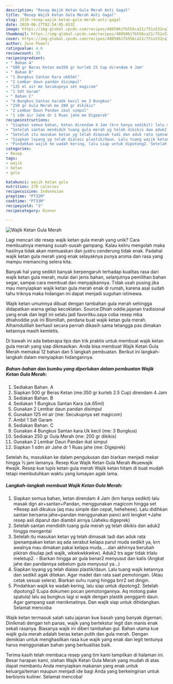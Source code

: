 ```yaml
---
description: "Resep Wajik Ketan Gula Merah Anti Gagal"
title: "Resep Wajik Ketan Gula Merah Anti Gagal"
slug: 2516-resep-wajik-ketan-gula-merah-anti-gagal
date: 2020-06-27T02:54:05.653Z
image: https://img-global.cpcdn.com/recipes/4805061fb556ca21/751x532cq70/wajik-ketan-gula-merah-foto-resep-utama.jpg
thumbnail: https://img-global.cpcdn.com/recipes/4805061fb556ca21/751x532cq70/wajik-ketan-gula-merah-foto-resep-utama.jpg
cover: https://img-global.cpcdn.com/recipes/4805061fb556ca21/751x532cq70/wajik-ketan-gula-merah-foto-resep-utama.jpg
author: Jose Powell
ratingvalue: 4.6
reviewcount: 15
recipeingredient:
- " Bahan A"
- "500 gr Beras Ketan me350 gr kurleb 25 Cup direndam 4 Jam"
- " Bahan B"
- "1 Bungkus Santan Kara uk65ml"
- "2 Lembar daun pandan disimpul"
- "125 ml air me Secukupnya set magicom"
- "1 Sdt Garam"
- " Bahan C"
- "4 Bungkus Santan karaUk kecil me 3 Bungkus"
- "250 gr Gula Merah me 200 gr dikikis"
- "2 Lembar Daun Pandan ikat simpul"
- "1 sdm air Jahe dr 1 Ruas jahe me Digeprek"
recipeinstructions:
- "Siapkan semua bahan, ketan direndam 4 Jam (krn hanya sedikit) lalu masak dgn air+santan+Pandan, menggunakan magicom hingga set *Resep asli dikukus (aq mau simple dan cepat, heheheee). Lalu didihkan santan bersama jahe+pandan menggunakan panci anti lengket *Jahe resep asli diparut dan diambil airnya (Jaheku digeprek)"
- "Setelah santan mendidih tuang gula merah yg telah dikikis dan aduk2 hingga mengental"
- "Setelah itu masukan ketan yg telah dimasak tadi dan aduk rata (penampakan ketan aq ada serabut kelapa parut muda sedikit ya, krn awalnya mau dimakan pakai kelapa muda,....dan akhirnya berubah pikiran disulap jadi wajik, wkwkwkkwkw). Aduk2 trs agar tidak trlalu meletup2. Biarkan hingga air gula benar2 menyusut dan kalis (Angkat jahe dan pandannya sebelum gula menyusut ya...)"
- "Siapkan loyang yg telah dialasi plastik/daun. Lalu tuang wajik ketannya dan sedikit agak ditekan. Agar madet dan rata saat pemotongan. (Atau cetak sesuai selera). Biarkan suhu ruang hingga bnr2 set dingin."
- "Pindahkan wajik ke wadah kering, lalu siap untuk dipotong2. Setelah dipotong2 (Lupa dokumen pocan pemotongannya. Aq motong pake spatula) lalu aq bungkus lagi si wajik dengan plastik pengganti daun. Agar gampang saat menikmatinya. Dan wajik siap untuk dihidangkan. Selamat mencoba"
categories:
- Resep
tags:
- wajik
- ketan
- gula

katakunci: wajik ketan gula 
nutrition: 278 calories
recipecuisine: Indonesian
preptime: "PT32M"
cooktime: "PT33M"
recipeyield: "3"
recipecategory: Dinner

---
```



![Wajik Ketan Gula Merah](https://img-global.cpcdn.com/recipes/4805061fb556ca21/751x532cq70/wajik-ketan-gula-merah-foto-resep-utama.jpg)

Lagi mencari ide resep wajik ketan gula merah yang unik? Cara membuatnya memang susah-susah gampang. Kalau keliru mengolah maka hasilnya tidak akan memuaskan dan justru cenderung tidak enak. Padahal wajik ketan gula merah yang enak selayaknya punya aroma dan rasa yang mampu memancing selera kita.

Banyak hal yang sedikit banyak berpengaruh terhadap kualitas rasa dari wajik ketan gula merah, mulai dari jenis bahan, selanjutnya pemilihan bahan segar, sampai cara membuat dan menyajikannya. Tidak usah pusing jika mau menyiapkan wajik ketan gula merah enak di rumah, karena asal sudah tahu triknya maka hidangan ini dapat menjadi suguhan istimewa.

Wajik ketan umumnya dibuat dengan tambahan gula merah sehingga didapatkan warna gelap kecoklatan. Source:Dhiah oddie.jajanan tradisional yang enak dan legit ini selalu jadi favoritku.saya coba resep mba dhiahoddie.yuk ini Bismillah, perdana buat wajik ketan gula merah. Alhamdulillah berhasil secara pernah dikasih sama tetangga pas dimakan ketannya masih kemletis.


Di bawah ini ada beberapa tips dan trik praktis untuk membuat wajik ketan gula merah yang siap dikreasikan. Anda bisa membuat Wajik Ketan Gula Merah memakai 12 bahan dan 5 langkah pembuatan. Berikut ini langkah-langkah dalam menyiapkan hidangannya.

<!--inarticleads1-->

##### Bahan-bahan dan bumbu yang diperlukan dalam pembuatan Wajik Ketan Gula Merah:

1. Sediakan  Bahan. A
1. Siapkan 500 gr Beras Ketan (me:350 gr kurleb 2.5 Cup) direndam 4 Jam
1. Sediakan  Bahan. B
1. Sediakan 1 Bungkus Santan Kara (uk.65ml)
1. Gunakan 2 Lembar daun pandan disimpul
1. Gunakan 125 ml air (me: Secukupnya set magicom)
1. Ambil 1 Sdt Garam
1. Sediakan  Bahan. C
1. Gunakan 4 Bungkus Santan kara.Uk kecil (me: 3 Bungkus)
1. Sediakan 250 gr Gula Merah (me: 200 gr dikikis)
1. Gunakan 2 Lembar Daun Pandan ikat simpul
1. Siapkan 1 sdm air Jahe dr 1 Ruas jahe (me: Digeprek)


Setelah itu, masukkan ke dalam pengukusan dan biarkan menjadi mekar hingga ½ jam lamanya. Resep Kue Wajik Ketan Gula Merah #kuewajik #wajik. Resep kue lupis ketan gula merah Wajik ketan hitam di buat mudah tetapi membutuhkan waktu yang lumayan agak lama. 

<!--inarticleads2-->

##### Langkah-langkah membuat Wajik Ketan Gula Merah:

1. Siapkan semua bahan, ketan direndam 4 Jam (krn hanya sedikit) lalu masak dgn air+santan+Pandan, menggunakan magicom hingga set *Resep asli dikukus (aq mau simple dan cepat, heheheee). Lalu didihkan santan bersama jahe+pandan menggunakan panci anti lengket *Jahe resep asli diparut dan diambil airnya (Jaheku digeprek)
1. Setelah santan mendidih tuang gula merah yg telah dikikis dan aduk2 hingga mengental
1. Setelah itu masukan ketan yg telah dimasak tadi dan aduk rata (penampakan ketan aq ada serabut kelapa parut muda sedikit ya, krn awalnya mau dimakan pakai kelapa muda,....dan akhirnya berubah pikiran disulap jadi wajik, wkwkwkkwkw). Aduk2 trs agar tidak trlalu meletup2. - Biarkan hingga air gula benar2 menyusut dan kalis (Angkat jahe dan pandannya sebelum gula menyusut ya...)
1. Siapkan loyang yg telah dialasi plastik/daun. Lalu tuang wajik ketannya dan sedikit agak ditekan. Agar madet dan rata saat pemotongan. (Atau cetak sesuai selera). Biarkan suhu ruang hingga bnr2 set dingin.
1. Pindahkan wajik ke wadah kering, lalu siap untuk dipotong2. Setelah dipotong2 (Lupa dokumen pocan pemotongannya. Aq motong pake spatula) lalu aq bungkus lagi si wajik dengan plastik pengganti daun. Agar gampang saat menikmatinya. Dan wajik siap untuk dihidangkan. Selamat mencoba


Wajik ketan termasuk salah satu jajanan kue basah yang banyak digemari. Dinikmati dengan teh panas, wajik yang bertekstur legit dan manis enak sekali rasanya. Biasanya wajik ini diberi tambahan gul. Bahan utama kue wajik gula merah adalah beras ketan putih dan gula merah. Dengan demikian untuk menghasilkan rasa kue wajik yang enak dan legit tentunya harus menggunakan bahan yang berkualitas baik. 

Terima kasih telah membaca resep yang tim kami tampilkan di halaman ini. Besar harapan kami, olahan Wajik Ketan Gula Merah yang mudah di atas dapat membantu Anda menyiapkan makanan yang enak untuk keluarga/teman maupun menjadi ide bagi Anda yang berkeinginan untuk berbisnis kuliner. Selamat mencoba!
